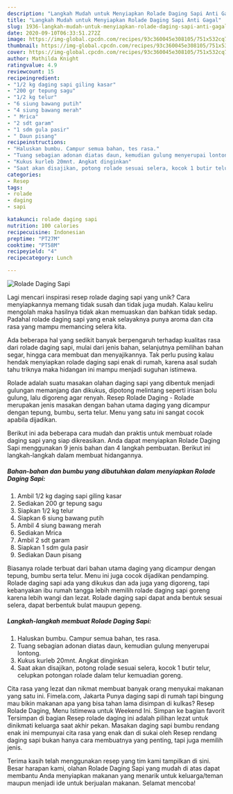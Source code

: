 ```yaml
---
description: "Langkah Mudah untuk Menyiapkan Rolade Daging Sapi Anti Gagal"
title: "Langkah Mudah untuk Menyiapkan Rolade Daging Sapi Anti Gagal"
slug: 1936-langkah-mudah-untuk-menyiapkan-rolade-daging-sapi-anti-gagal
date: 2020-09-10T06:33:51.272Z
image: https://img-global.cpcdn.com/recipes/93c360045e308105/751x532cq70/rolade-daging-sapi-foto-resep-utama.jpg
thumbnail: https://img-global.cpcdn.com/recipes/93c360045e308105/751x532cq70/rolade-daging-sapi-foto-resep-utama.jpg
cover: https://img-global.cpcdn.com/recipes/93c360045e308105/751x532cq70/rolade-daging-sapi-foto-resep-utama.jpg
author: Mathilda Knight
ratingvalue: 4.9
reviewcount: 15
recipeingredient:
- "1/2 kg daging sapi giling kasar"
- "200 gr tepung sagu"
- "1/2 kg telur"
- "6 siung bawang putih"
- "4 siung bawang merah"
- " Mrica"
- "2 sdt garam"
- "1 sdm gula pasir"
- " Daun pisang"
recipeinstructions:
- "Haluskan bumbu. Campur semua bahan, tes rasa."
- "Tuang sebagian adonan diatas daun, kemudian gulung menyerupai lontong."
- "Kukus kurleb 20mnt. Angkat dinginkan"
- "Saat akan disajikan, potong rolade sesuai selera, kocok 1 butir telur, celupkan potongan rolade dalam telur kemuadian goreng."
categories:
- Resep
tags:
- rolade
- daging
- sapi

katakunci: rolade daging sapi 
nutrition: 100 calories
recipecuisine: Indonesian
preptime: "PT27M"
cooktime: "PT58M"
recipeyield: "4"
recipecategory: Lunch

---
```



![Rolade Daging Sapi](https://img-global.cpcdn.com/recipes/93c360045e308105/751x532cq70/rolade-daging-sapi-foto-resep-utama.jpg)

Lagi mencari inspirasi resep rolade daging sapi yang unik? Cara menyiapkannya memang tidak susah dan tidak juga mudah. Kalau keliru mengolah maka hasilnya tidak akan memuaskan dan bahkan tidak sedap. Padahal rolade daging sapi yang enak selayaknya punya aroma dan cita rasa yang mampu memancing selera kita.

Ada beberapa hal yang sedikit banyak berpengaruh terhadap kualitas rasa dari rolade daging sapi, mulai dari jenis bahan, selanjutnya pemilihan bahan segar, hingga cara membuat dan menyajikannya. Tak perlu pusing kalau hendak menyiapkan rolade daging sapi enak di rumah, karena asal sudah tahu triknya maka hidangan ini mampu menjadi suguhan istimewa.

Rolade adalah suatu masakan olahan daging sapi yang dibentuk menjadi gulungan memanjang dan dikukus, dipotong melintang seperti irisan bolu gulung, lalu digoreng agar renyah. Resep Rolade Daging - Rolade merupakan jenis masakan dengan bahan utama daging yang dicampur dengan tepung, bumbu, serta telur. Menu yang satu ini sangat cocok apabila dijadikan.


Berikut ini ada beberapa cara mudah dan praktis untuk membuat rolade daging sapi yang siap dikreasikan. Anda dapat menyiapkan Rolade Daging Sapi menggunakan 9 jenis bahan dan 4 langkah pembuatan. Berikut ini langkah-langkah dalam membuat hidangannya.

<!--inarticleads1-->

##### Bahan-bahan dan bumbu yang dibutuhkan dalam menyiapkan Rolade Daging Sapi:

1. Ambil 1/2 kg daging sapi giling kasar
1. Sediakan 200 gr tepung sagu
1. Siapkan 1/2 kg telur
1. Siapkan 6 siung bawang putih
1. Ambil 4 siung bawang merah
1. Sediakan  Mrica
1. Ambil 2 sdt garam
1. Siapkan 1 sdm gula pasir
1. Sediakan  Daun pisang


Biasanya rolade terbuat dari bahan utama daging yang dicampur dengan tepung, bumbu serta telur. Menu ini juga cocok dijadikan pendamping. Rolade daging sapi ada yang dikukus dan ada juga yang digoreng, tapi kebanyakan ibu rumah tangga lebih memilih rolade daging sapi goreng karena lebih wangi dan lezat. Rolade daging sapi dapat anda bentuk sesuai selera, dapat berbentuk bulat maupun gepeng. 

<!--inarticleads2-->

##### Langkah-langkah membuat Rolade Daging Sapi:

1. Haluskan bumbu. Campur semua bahan, tes rasa.
1. Tuang sebagian adonan diatas daun, kemudian gulung menyerupai lontong.
1. Kukus kurleb 20mnt. Angkat dinginkan
1. Saat akan disajikan, potong rolade sesuai selera, kocok 1 butir telur, celupkan potongan rolade dalam telur kemuadian goreng.


Cita rasa yang lezat dan nikmat membuat banyak orang menyukai makanan yang satu ini. Fimela.com, Jakarta Punya daging sapi di rumah tapi bingung mau bikin makanan apa yang bisa tahan lama disimpan di kulkas? Resep Rolade Daging, Menu Istimewa untuk Weekend Ini. Simpan ke bagian favorit Tersimpan di bagian Resep rolade daging ini adalah pilihan lezat untuk dinikmati keluarga saat akhir pekan. Masakan daging sapi bumbu rendang enak ini mempunyai cita rasa yang enak dan di sukai oleh Resep rendang daging sapi bukan hanya cara membuatnya yang penting, tapi juga memilih jenis. 

Terima kasih telah menggunakan resep yang tim kami tampilkan di sini. Besar harapan kami, olahan Rolade Daging Sapi yang mudah di atas dapat membantu Anda menyiapkan makanan yang menarik untuk keluarga/teman maupun menjadi ide untuk berjualan makanan. Selamat mencoba!
